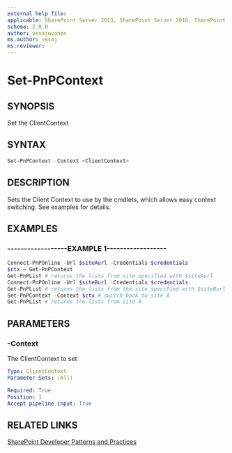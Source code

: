 ```yaml
---
external help file:
applicable: SharePoint Server 2013, SharePoint Server 2016, SharePoint Online
schema: 2.0.0
author: vesajuvonen
ms.author: vesaj
ms.reviewer:
---
```

# Set-PnPContext

## SYNOPSIS
Set the ClientContext

## SYNTAX 

```powershell
Set-PnPContext -Context <ClientContext>
```

## DESCRIPTION
Sets the Client Context to use by the cmdlets, which allows easy context switching. See examples for details.

## EXAMPLES

### ------------------EXAMPLE 1------------------
```powershell
Connect-PnPOnline -Url $siteAurl -Credentials $credentials
$ctx = Get-PnPContext
Get-PnPList # returns the lists from site specified with $siteAurl
Connect-PnPOnline -Url $siteBurl -Credentials $credentials
Get-PnPList # returns the lists from the site specified with $siteBurl
Set-PnPContext -Context $ctx # switch back to site A
Get-PnPList # returns the lists from site A
```



## PARAMETERS

### -Context
The ClientContext to set

```yaml
Type: ClientContext
Parameter Sets: (All)

Required: True
Position: 1
Accept pipeline input: True
```

## RELATED LINKS

[SharePoint Developer Patterns and Practices](http://aka.ms/sppnp)
